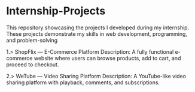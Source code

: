 # Internship-Projects
This repository showcasing the projects I developed during my internship. These projects demonstrate my skills in web development, programming, and problem-solving


1.> ShopFlix — E-Commerce Platform
Description: A fully functional e-commerce website where users can browse products, add to cart, and proceed to checkout.

2.> WeTube — Video Sharing Platform
Description: A YouTube-like video sharing platform with playback, comments, and subscriptions.

